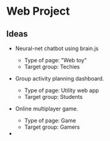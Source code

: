 # Web Project

## Ideas

* Neural-net chatbot using brain.js
	* Type of page: "Web toy"
	* Target group: Techies

* Group activity planning dashboard.
	* Type of page: Utility web app
	* Target group: Students

* Online multiplayer game.
	* Type of page: Game
	* Target group: Gamers

* 